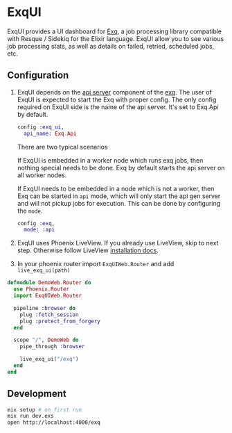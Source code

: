 # ExqUI

ExqUI provides a UI dashboard for [Exq](https://github.com/akira/exq), a job processing library
compatible with Resque / Sidekiq for the Elixir language. ExqUI allow
you to see various job processing stats, as well as details on failed,
retried, scheduled jobs, etc.

## Configuration

1. ExqUI depends on the [api server](https://hexdocs.pm/exq/Exq.Api.html#content) component of the [exq](https://github.com/akira/exq). The
   user of ExqUI is expected to start the Exq with proper config. The
   only config required on ExqUI side is the name of the api
   server. It's set to Exq.Api by default.

   ```elixir
   config :exq_ui,
     api_name: Exq.Api
   ```
   There are two typical scenarios

   If ExqUI is embedded in a worker node which runs exq jobs, then
   nothing special needs to be done. Exq by default starts the api
   server on all worker nodes.

   If ExqUI needs to be embedded in a node which is not a worker, then
   Exq can be started in `api` mode, which will only start the api
   gen server and will not pickup jobs for execution. This can be done
   by configuring the `mode`.

   ```elixir
   config :exq,
     mode: :api
   ```

1. ExqUI uses Phoenix LiveView. If you already use LiveView, skip to
next step. Otherwise follow LiveView [installation docs](https://hexdocs.pm/phoenix_live_view/installation.html).

1. In your phoenix router import `ExqUIWeb.Router` and add
`live_exq_ui(path)`

```elixir
defmodule DemoWeb.Router do
  use Phoenix.Router
  import ExqUIWeb.Router

  pipeline :browser do
    plug :fetch_session
    plug :protect_from_forgery
  end

  scope "/", DemoWeb do
    pipe_through :browser

    live_exq_ui("/exq")
  end
end
```

## Development

```sh
mix setup # on first run
mix run dev.exs
open http://localhost:4000/exq
```
